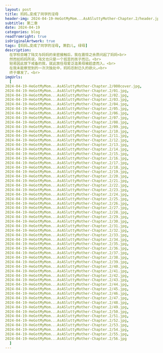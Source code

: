 ```yaml
---
layout: post
title: 妈妈…变成了同学的淫母
header-img: 2024-04-19-HeGotMyMom...AsASluttyMother-Chapter.2/header.jpg
subtitle: 第二章
date: 2024-04-19
categories: blog
readfromright: true
isOriginalArtwork: true
tags: [妈妈…变成了同学的淫母, 萧韵儿, 绿母]
description:
  在学校目睹了陆文与妈妈的亲密接触后，我在震惊之余质问起了妈妈<br>
  然而如妈妈所说，陆文也只是一个孤苦的孩子而已。<br>
  轻易因此放下戒备的我，就此放任母爱泛滥美母被趁虚而入。<br>
  在我未能察觉到的一次次独处中，妈妈忍耐已久的欲火…<br>
  终于爆发了。<br>
imgUrls:
  [
2024-04-19-HeGotMyMom...AsASluttyMother-Chapter.2/000cover.jpg,
2024-04-19-HeGotMyMom...AsASluttyMother-Chapter.2/01.jpg,
2024-04-19-HeGotMyMom...AsASluttyMother-Chapter.2/02.jpg,
2024-04-19-HeGotMyMom...AsASluttyMother-Chapter.2/03.jpg,
2024-04-19-HeGotMyMom...AsASluttyMother-Chapter.2/04.jpg,
2024-04-19-HeGotMyMom...AsASluttyMother-Chapter.2/05.jpg,
2024-04-19-HeGotMyMom...AsASluttyMother-Chapter.2/06.jpg,
2024-04-19-HeGotMyMom...AsASluttyMother-Chapter.2/07.jpg,
2024-04-19-HeGotMyMom...AsASluttyMother-Chapter.2/08.jpg,
2024-04-19-HeGotMyMom...AsASluttyMother-Chapter.2/09.jpg,
2024-04-19-HeGotMyMom...AsASluttyMother-Chapter.2/10.jpg,
2024-04-19-HeGotMyMom...AsASluttyMother-Chapter.2/11.jpg,
2024-04-19-HeGotMyMom...AsASluttyMother-Chapter.2/12.jpg,
2024-04-19-HeGotMyMom...AsASluttyMother-Chapter.2/13.jpg,
2024-04-19-HeGotMyMom...AsASluttyMother-Chapter.2/14.jpg,
2024-04-19-HeGotMyMom...AsASluttyMother-Chapter.2/15.jpg,
2024-04-19-HeGotMyMom...AsASluttyMother-Chapter.2/16.jpg,
2024-04-19-HeGotMyMom...AsASluttyMother-Chapter.2/17.jpg,
2024-04-19-HeGotMyMom...AsASluttyMother-Chapter.2/18.jpg,
2024-04-19-HeGotMyMom...AsASluttyMother-Chapter.2/19.jpg,
2024-04-19-HeGotMyMom...AsASluttyMother-Chapter.2/20.jpg,
2024-04-19-HeGotMyMom...AsASluttyMother-Chapter.2/21.jpg,
2024-04-19-HeGotMyMom...AsASluttyMother-Chapter.2/22.jpg,
2024-04-19-HeGotMyMom...AsASluttyMother-Chapter.2/23.jpg,
2024-04-19-HeGotMyMom...AsASluttyMother-Chapter.2/24.jpg,
2024-04-19-HeGotMyMom...AsASluttyMother-Chapter.2/25.jpg,
2024-04-19-HeGotMyMom...AsASluttyMother-Chapter.2/26.jpg,
2024-04-19-HeGotMyMom...AsASluttyMother-Chapter.2/27.jpg,
2024-04-19-HeGotMyMom...AsASluttyMother-Chapter.2/28.jpg,
2024-04-19-HeGotMyMom...AsASluttyMother-Chapter.2/29.jpg,
2024-04-19-HeGotMyMom...AsASluttyMother-Chapter.2/30.jpg,
2024-04-19-HeGotMyMom...AsASluttyMother-Chapter.2/31.jpg,
2024-04-19-HeGotMyMom...AsASluttyMother-Chapter.2/32.jpg,
2024-04-19-HeGotMyMom...AsASluttyMother-Chapter.2/33.jpg,
2024-04-19-HeGotMyMom...AsASluttyMother-Chapter.2/34.jpg,
2024-04-19-HeGotMyMom...AsASluttyMother-Chapter.2/35.jpg,
2024-04-19-HeGotMyMom...AsASluttyMother-Chapter.2/36.jpg,
2024-04-19-HeGotMyMom...AsASluttyMother-Chapter.2/37.jpg,
2024-04-19-HeGotMyMom...AsASluttyMother-Chapter.2/38.jpg,
2024-04-19-HeGotMyMom...AsASluttyMother-Chapter.2/39.jpg,
2024-04-19-HeGotMyMom...AsASluttyMother-Chapter.2/40.jpg,
2024-04-19-HeGotMyMom...AsASluttyMother-Chapter.2/41.jpg,
2024-04-19-HeGotMyMom...AsASluttyMother-Chapter.2/42.jpg,
2024-04-19-HeGotMyMom...AsASluttyMother-Chapter.2/43.jpg,
2024-04-19-HeGotMyMom...AsASluttyMother-Chapter.2/44.jpg,
2024-04-19-HeGotMyMom...AsASluttyMother-Chapter.2/45.jpg,
2024-04-19-HeGotMyMom...AsASluttyMother-Chapter.2/46.jpg,
2024-04-19-HeGotMyMom...AsASluttyMother-Chapter.2/47.jpg,
2024-04-19-HeGotMyMom...AsASluttyMother-Chapter.2/48.jpg,
2024-04-19-HeGotMyMom...AsASluttyMother-Chapter.2/49.jpg,
2024-04-19-HeGotMyMom...AsASluttyMother-Chapter.2/50.jpg,
2024-04-19-HeGotMyMom...AsASluttyMother-Chapter.2/51.jpg,
2024-04-19-HeGotMyMom...AsASluttyMother-Chapter.2/52.jpg,
2024-04-19-HeGotMyMom...AsASluttyMother-Chapter.2/53.jpg,
2024-04-19-HeGotMyMom...AsASluttyMother-Chapter.2/54.jpg,
2024-04-19-HeGotMyMom...AsASluttyMother-Chapter.2/55.jpg,
2024-04-19-HeGotMyMom...AsASluttyMother-Chapter.2/56.jpg
  ]
---
```

